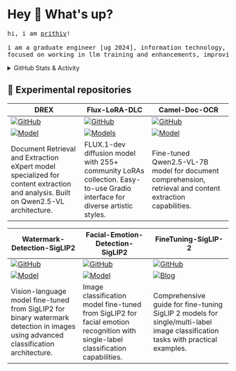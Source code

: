# Hey 👋 What's up?
<pre>
hi, i am <a href='https://linktr.ee/prithivsakthi/'>prithiv</a>!

i am a graduate engineer [ug 2024], information technology, <a href='https://www.gcee.ac.in/'>gcee</a>
focused on working in llm training and enhancements, improving multimodal ai capabilities.
</pre>

<details>
  <summary>GitHub Stats & Activity</summary>
  <br/>

  <table>
    <tr>
      <td>
        <a href="https://github.com/PRITHIVSAKTHIUR/github-readme-streak-stats" title="Go to Source">
          <img width="100%" src="https://streak-stats.demolab.com/?user=PRITHIVSAKTHIUR&theme=react&border=61dafb&hide_border=true" alt="GitHub Streak" />
        </a>
      </td>
      <td>
        <a href="https://github.com/PRITHIVSAKTHIUR/github-readme-stats" title="Go to Source">
          <img width="100%" src="https://github-readme-stats.vercel.app/api?username=PRITHIVSAKTHIUR&show_icons=true&theme=react&border_color=61dafb&hide_border=true" alt="GitHub Stats" />
        </a>
      </td>
    </tr>
    <tr>
      <td colspan="2" align="center">
        <a href="https://github.com/PRITHIVSAKTHIUR/github-readme-activity-graph">
          <img src="https://github-readme-activity-graph.vercel.app/graph?username=PRITHIVSAKTHIUR&theme=react-dark&bg_color=20232a&hide_border=true&title=Guilyx%20Activity%20Graph" alt="activity graph" />
        </a>
      </td>
    </tr>
  </table>

</details>


## 🔬 Experimental repositories

| **DREX** | **Flux-LoRA-DLC** | **Camel-Doc-OCR** |
|----------|-------------------|-------------------|
| [![GitHub](https://img.shields.io/badge/GitHub-Repository-blue?logo=github)](https://github.com/PRITHIVSAKTHIUR/DREX) | [![GitHub](https://img.shields.io/badge/GitHub-Repository-blue?logo=github)](https://github.com/PRITHIVSAKTHIUR/Flux-LoRA-DLC) | [![GitHub](https://img.shields.io/badge/GitHub-Repository-blue?logo=github)](https://github.com/PRITHIVSAKTHIUR/Doc-VLMs-v2-Localization) |
| [![Model](https://img.shields.io/badge/🤗-Model-yellow)](https://huggingface.co/prithivMLmods/DREX-062225-exp) | [![Models](https://img.shields.io/badge/🤗-Models-yellow)](https://huggingface.co/strangerzonehf) | [![Model](https://img.shields.io/badge/🤗-Model-yellow)](https://huggingface.co/prithivMLmods/Camel-Doc-OCR-062825) |
| Document Retrieval and Extraction eXpert model specialized for content extraction and analysis. Built on Qwen2.5-VL architecture. | FLUX.1-dev diffusion model with 255+ community LoRAs collection. Easy-to-use Gradio interface for diverse artistic styles. | Fine-tuned Qwen2.5-VL-7B model for document comprehension, retrieval and content extraction capabilities. |

| **Watermark-Detection-SigLIP2** | **Facial-Emotion-Detection-SigLIP2** | **FineTuning-SigLIP-2** |
|----------------------------------|---------------------------------------|-------------------------|
| [![GitHub](https://img.shields.io/badge/GitHub-Repository-blue?logo=github)](https://github.com/PRITHIVSAKTHIUR/Watermark-Detection-SigLIP2) | [![GitHub](https://img.shields.io/badge/GitHub-Repository-blue?logo=github)](https://github.com/PRITHIVSAKTHIUR/Facial-Emotion-Detection-SigLIP2) | [![GitHub](https://img.shields.io/badge/GitHub-Repository-blue?logo=github)](https://github.com/PRITHIVSAKTHIUR/FineTuning-SigLIP-2) |
| [![Model](https://img.shields.io/badge/🤗-Model-yellow)](https://huggingface.co/prithivMLmods/Watermark-Detection-SigLIP2) | [![Model](https://img.shields.io/badge/🤗-Model-yellow)](https://huggingface.co/prithivMLmods/Facial-Emotion-Detection-SigLIP2) | [![Blog](https://img.shields.io/badge/📖-Blog-green)](https://huggingface.co/blog/prithivMLmods/siglip2-finetune-image-classification) |
| Vision-language model fine-tuned from SigLIP2 for binary watermark detection in images using advanced classification architecture. | Image classification model fine-tuned from SigLIP2 for facial emotion recognition with single-label classification capabilities. | Comprehensive guide for fine-tuning SigLIP 2 models for single/multi-label image classification tasks with practical examples. |
